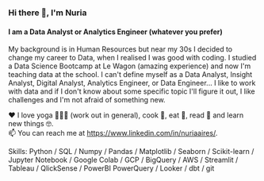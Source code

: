 ### Hi there 🍓, I'm Nuria
#### I am a Data Analyst or Analytics Engineer (whatever you prefer)

My background is in Human Resources but near my 30s I decided to change my career to Data, when I realised I was good with coding. I studied a Data Science Bootcamp at Le Wagon (amazing experience) and now I'm teaching data at the school. I can't define myself as a Data Analyst, Insight Analyst, Digital Analyst, Analytics Engineer, or Data Engineer... I like to work with data and if I don't know about some specific topic I'll figure it out, I like challenges and I'm not afraid of something new.

❤️  I love yoga 🧘🏻‍♀️ (work out in general), cook 🍉, eat 🍣, read 📖 and learn new things 🤓.  
📫 You can reach me at https://www.linkedin.com/in/nuriaaires/.   

Skills: Python / SQL / Numpy / Pandas / Matplotlib / Seaborn / Scikit-learn / Jupyter Notebook / Google Colab / GCP / BigQuery / AWS / Streamlit / Tableau / QlickSense / PowerBI PowerQuery / Looker / dbt / git

<!--
**nairesc/nairesc** is a ✨ _special_ ✨ repository because its `README.md` (this file) appears on your GitHub profile.

